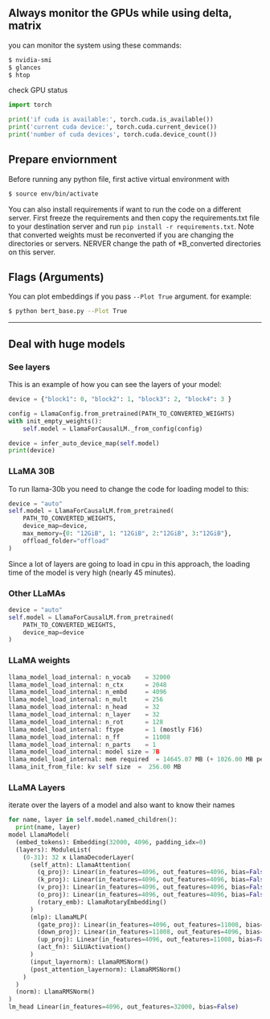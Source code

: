 ## Always monitor the GPUs while using delta, matrix
you can monitor the system using these commands:

```bash
$ nvidia-smi
$ glances
$ htop
```
check GPU status
```python
import torch

print('if cuda is available:', torch.cuda.is_available())
print('current cuda device:', torch.cuda.current_device())
print('number of cuda devices', torch.cuda.device_count())
```
## Prepare enviornment
Before running any python file, first active virtual environment with
```bash
$ source env/bin/activate
```
You can also install requirements if want to run the code on a different server. First freeze the requirements and then copy the requirements.txt file to your destination server and run `pip install -r requirements.txt`. Note that converted weights must be reconverted if you are changing the directories or servers. NERVER change the path of *B_converted directories on this server.

## Flags (Arguments)
You can plot embeddings if you pass `--Plot True` argument. for example:
```bash
$ python bert_base.py --Plot True
```
___
## Deal with huge models
### See layers
This is an example of how you can see the layers of your model:
```python
device = {"block1": 0, "block2": 1, "block3": 2, "block4": 3 }

config = LlamaConfig.from_pretrained(PATH_TO_CONVERTED_WEIGHTS)
with init_empty_weights():
    self.model = LlamaForCausalLM._from_config(config)

device = infer_auto_device_map(self.model)
print(device)
```

### LLaMA 30B
To run llama-30b you need to change the code for loading model to this:
```python
device = "auto"
self.model = LlamaForCausalLM.from_pretrained(
    PATH_TO_CONVERTED_WEIGHTS,
    device_map=device,
    max_memory={0: "12GiB", 1: "12GiB", 2:"12GiB", 3:"12GiB"},
    offload_folder="offload"
)
```
Since a lot of layers are going to load in cpu in this approach, the loading time of the model is very high (nearly 45 minutes).
### Other LLaMAs
```python
device = "auto"
self.model = LlamaForCausalLM.from_pretrained(
    PATH_TO_CONVERTED_WEIGHTS,
    device_map=device
)
```

### LLaMA weights
```python
llama_model_load_internal: n_vocab    = 32000
llama_model_load_internal: n_ctx      = 2048
llama_model_load_internal: n_embd     = 4096
llama_model_load_internal: n_mult     = 256
llama_model_load_internal: n_head     = 32
llama_model_load_internal: n_layer    = 32
llama_model_load_internal: n_rot      = 128
llama_model_load_internal: ftype      = 1 (mostly F16)
llama_model_load_internal: n_ff       = 11008
llama_model_load_internal: n_parts    = 1
llama_model_load_internal: model size = 7B
llama_model_load_internal: mem required  = 14645.07 MB (+ 1026.00 MB per state)
llama_init_from_file: kv self size  =  256.00 MB
```

### LLaMA Layers
iterate over the layers of a model and also want to know their names
```python
for name, layer in self.model.named_children():
  print(name, layer)
model LlamaModel(
  (embed_tokens): Embedding(32000, 4096, padding_idx=0)
  (layers): ModuleList(
    (0-31): 32 x LlamaDecoderLayer(
      (self_attn): LlamaAttention(
        (q_proj): Linear(in_features=4096, out_features=4096, bias=False)
        (k_proj): Linear(in_features=4096, out_features=4096, bias=False)
        (v_proj): Linear(in_features=4096, out_features=4096, bias=False)
        (o_proj): Linear(in_features=4096, out_features=4096, bias=False)
        (rotary_emb): LlamaRotaryEmbedding()
      )
      (mlp): LlamaMLP(
        (gate_proj): Linear(in_features=4096, out_features=11008, bias=False)
        (down_proj): Linear(in_features=11008, out_features=4096, bias=False)
        (up_proj): Linear(in_features=4096, out_features=11008, bias=False)
        (act_fn): SiLUActivation()
      )
      (input_layernorm): LlamaRMSNorm()
      (post_attention_layernorm): LlamaRMSNorm()
    )
  )
  (norm): LlamaRMSNorm()
)
lm_head Linear(in_features=4096, out_features=32000, bias=False)
```